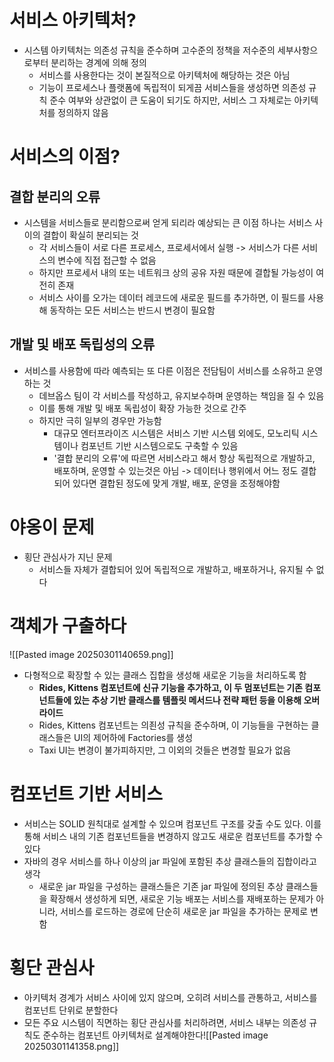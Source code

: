 # 서비스 아키텍처?
- 시스템 아키텍처는 의존성 규칙을 준수하며 고수준의 정책을 저수준의 세부사항으로부터 분리하는 경계에 의해 정의
	- 서비스를 사용한다는 것이 본질적으로 아키텍처에 해당하는 것은 아님
	- 기능이 프로세스나 플랫폼에 독립적이 되게끔 서비스들을 생성하면 의존성 규칙 준수 여부와 상관없이 큰 도움이 되기도 하지만, 서비스 그 자체로는 아키텍처를 정의하지 않음

# 서비스의 이점?
## 결합 분리의 오류
- 시스템을 서비스들로 분리함으로써 얻게 되리라 예상되는 큰 이점 하나는 서비스 사이의 결합이 확실히 분리되는 것
	- 각 서비스들이 서로 다른 프로세스, 프로세서에서 실행 -> 서비스가 다른 서비스의 변수에 직접 접근할 수 없음
	- 하지만 프로세서 내의 또는 네트워크 상의 공유 자원 때문에 결합될 가능성이 여전히 존재
	- 서비스 사이를 오가는 데이터 레코드에 새로운 필드를 추가하면, 이 필드를 사용해 동작하는 모든 서비스는 반드시 변경이 필요함

## 개발 및 배포 독립성의 오류
- 서비스를 사용함에 따라 예측되는 또 다른 이점은 전담팀이 서비스를 소유하고 운영하는 것
	- 데브옵스 팀이 각 서비스를 작성하고, 유지보수하며 운영하는 책임을 질 수 있음
	- 이를 통해 개발 및 배포 독립성이 확장 가능한 것으로 간주
	- 하지만 극히 일부의 경우만 가능함
		- 대규모 엔터프라이즈 시스템은 서비스 기반 시스템 외에도, 모노리틱 시스템이나 컴포넌트 기반 시스템으로도 구축할 수 있음
		- '결합 분리의 오류'에 따르면 서비스라고 해서 항상 독립적으로 개발하고, 배포하며, 운영할 수 있는것은 아님 -> 데이터나 행위에서 어느 정도 결합되어 있다면 결합된 정도에 맞게 개발, 배포, 운영을 조정해야함

# 야옹이 문제
- 횡단 관심사가 지닌 문제
	- 서비스들 자체가 결합되어 있어 독립적으로 개발하고, 배포하거나, 유지될 수 없다

# 객체가 구출하다
![[Pasted image 20250301140659.png]]
- 다형적으로 확장할 수 있는 클래스 집합을 생성해 새로운 기능을 처리하도록 함
	- **Rides, Kittens 컴포넌트에 신규 기능을 추가하고, 이 두 멈포넌트는 기존 컴포넌트들에 있는 추상 기반 클래스를 템플릿 메서드나 전략 패턴 등을 이용해 오버라이드**
	- Rides, Kittens 컴포넌트는 의죈성 규칙을 준수하며, 이 기능들을 구현하는 클래스들은 UI의 제어하에 Factories를 생성
	- Taxi UI는 변경이 불가피하지만, 그 이외의 것들은 변경할 필요가 없음

# 컴포넌트 기반 서비스
- 서비스는 SOLID 원칙대로 설계할 수 있으며 컴포넌트 구조를 갖출 수도 있다. 이를 통해 서비스 내의 기존 컴포넌트들을 변경하지 않고도 새로운 컴포넌트를 추가할 수 있다
- 자바의 경우 서비스를 하나 이상의 jar 파일에 포함된 추상 클래스들의 집합이라고 생각
	- 새로운 jar 파일을 구성하는 클래스들은 기존 jar 파일에 정의된 추상 클래스들을 확장해서 생성하게 되면, 새로운 기능 배포는 서비스를 재배포하는 문제가 아니라, 서비스를 로드하는 경로에 단순히 새로운 jar 파일을 추가하는 문제로 변함

# 횡단 관심사
- 아키텍처 경계가 서비스 사이에 있지 않으며, 오히려 서비스를 관통하고, 서비스를 컴포넌트 단위로 분할한다
- 모든 주요 시스템이 직면하는 횡단 관심사를 처리하려면, 서비스 내부는 의존성 규칙도 준수하는 컴포넌트 아키텍처로 설계해야한다![[Pasted image 20250301141358.png]]
